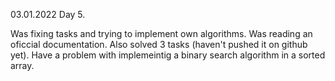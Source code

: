 03.01.2022
Day 5.

Was fixing tasks and trying to implement own algorithms. Was reading an oficcial documentation.
Also solved 3 tasks (haven't pushed it on github yet). Have a problem with implemeintig a binary search algorithm in a sorted array.
